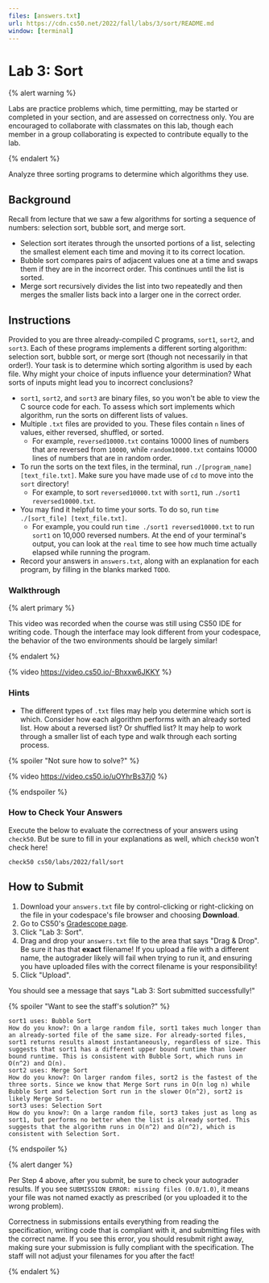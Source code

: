 ```yaml
---
files: [answers.txt]
url: https://cdn.cs50.net/2022/fall/labs/3/sort/README.md
window: [terminal]
---
```


# Lab 3: Sort

{% alert warning %}

Labs are practice problems which, time permitting, may be started or completed in your section, and are assessed on correctness only. You are encouraged to collaborate with classmates on this lab, though each member in a group collaborating is expected to contribute equally to the lab.

{% endalert %}

Analyze three sorting programs to determine which algorithms they use.

## Background

Recall from lecture that we saw a few algorithms for sorting a sequence of numbers: selection sort, bubble sort, and merge sort.

- Selection sort iterates through the unsorted portions of a list, selecting the smallest element each time and moving it to its correct location.
- Bubble sort compares pairs of adjacent values one at a time and swaps them if they are in the incorrect order. This continues until the list is sorted.
- Merge sort recursively divides the list into two repeatedly and then merges the smaller lists back into a larger one in the correct order.

## Instructions

Provided to you are three already-compiled C programs, `sort1`, `sort2`, and `sort3`. Each of these programs implements a different sorting algorithm: selection sort, bubble sort, or merge sort (though not necessarily in that order!). Your task is to determine which sorting algorithm is used by each file. Why might your choice of inputs influence your determination? What sorts of inputs might lead you to incorrect conclusions?

- `sort1`, `sort2`, and `sort3` are binary files, so you won't be able to view the C source code for each. To assess which sort implements which algorithm, run the sorts on different lists of values.
- Multiple `.txt` files are provided to you. These files contain `n` lines of values, either reversed, shuffled, or sorted.
  - For example, `reversed10000.txt` contains 10000 lines of numbers that are reversed from `10000`, while `random10000.txt` contains 10000 lines of numbers that are in random order.
- To run the sorts on the text files, in the terminal, run `./[program_name] [text_file.txt]`. Make sure you have made use of `cd` to move into the `sort` directory!
  - For example, to sort `reversed10000.txt` with `sort1`, run `./sort1 reversed10000.txt`.
- You may find it helpful to time your sorts. To do so, run `time ./[sort_file] [text_file.txt]`.
  - For example, you could run `time ./sort1 reversed10000.txt` to run `sort1` on 10,000 reversed numbers. At the end of your terminal's output, you can look at the `real` time to see how much time actually elapsed while running the program.
- Record your answers in `answers.txt`, along with an explanation for each program, by filling in the blanks marked `TODO`.

### Walkthrough

{% alert primary %}

This video was recorded when the course was still using CS50 IDE for writing code. Though the interface may look different from your codespace, the behavior of the two environments should be largely similar!

{% endalert %}

{% video https://video.cs50.io/-Bhxxw6JKKY %}

### Hints

- The different types of `.txt` files may help you determine which sort is which. Consider how each algorithm performs with an already sorted list. How about a reversed list? Or shuffled list? It may help to work through a smaller list of each type and walk through each sorting process.

{% spoiler "Not sure how to solve?" %}

{% video https://video.cs50.io/uOYhrBs37j0 %}

{% endspoiler %}

### How to Check Your Answers

Execute the below to evaluate the correctness of your answers using `check50`. But be sure to fill in your explanations as well, which `check50` won't check here!

```
check50 cs50/labs/2022/fall/sort
```

## How to Submit

1. Download your `answers.txt` file by control-clicking or right-clicking on the file in your codespace's file browser and choosing **Download**.
1. Go to CS50's [Gradescope page](https://www.gradescope.com/courses/411020).
1. Click "Lab 3: Sort".
1. Drag and drop your `answers.txt` file to the area that says "Drag & Drop". Be sure it has that **exact** filename! If you upload a file with a different name, the autograder likely will fail when trying to run it, and ensuring you have uploaded files with the correct filename is your responsibility!
1. Click "Upload".

You should see a message that says "Lab 3: Sort submitted successfully!"

{% spoiler "Want to see the staff's solution?" %}

```
sort1 uses: Bubble Sort
How do you know?: On a large random file, sort1 takes much longer than an already-sorted file of the same size. For already-sorted files, sort1 returns results almost instantaneously, regardless of size. This suggests that sort1 has a different upper bound runtime than lower bound runtime. This is consistent with Bubble Sort, which runs in O(n^2) and Ω(n).
sort2 uses: Merge Sort
How do you know?: On larger random files, sort2 is the fastest of the three sorts. Since we know that Merge Sort runs in O(n log n) while Bubble Sort and Selection Sort run in the slower O(n^2), sort2 is likely Merge Sort.
sort3 uses: Selection Sort
How do you know?: On a large random file, sort3 takes just as long as sort1, but performs no better when the list is already sorted. This suggests that the algorithm runs in O(n^2) and Ω(n^2), which is consistent with Selection Sort.
```

{% endspoiler %}

{% alert danger %}

Per Step 4 above, after you submit, be sure to check your autograder results. If you see `SUBMISSION ERROR: missing files (0.0/1.0)`, it means your file was not named exactly as prescribed (or you uploaded it to the wrong problem).

Correctness in submissions entails everything from reading the specification, writing code that is compliant with it, and submitting files with the correct name. If you see this error, you should resubmit right away, making sure your submission is fully compliant with the specification. The staff will not adjust your filenames for you after the fact!

{% endalert %}
